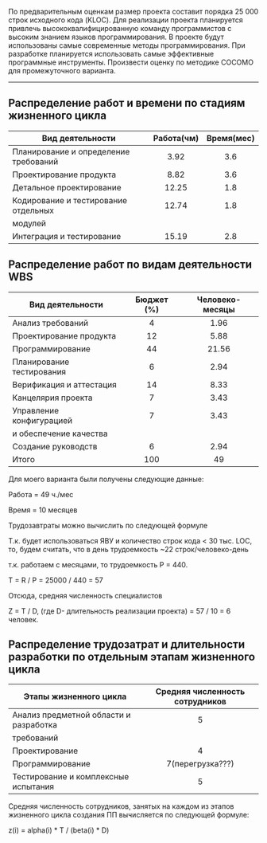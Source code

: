 По предварительным оценкам размер проекта составит порядка 25 000 строк
исходного кода (KLOC). Для реализации проекта планируется привлечь
высококвалифицированную команду программистов с высоким знанием языков
программирования. В проекте будут использованы самые современные методы
программирования. При разработке планируется использовать самые эффективные
программные инструменты. Произвести оценку по методике COCOMO для
промежуточного варианта.
***
## Распределение работ и времени по стадиям жизненного цикла
|Вид деятельности                      |Работа(чм)|Время(мес)     |
|--------------------------------------|:--------:|:-------------:|
|Планирование и определение требований |3.92      |3.6            |
|Проектирование продукта               |8.82      |3.6            |
|Детальное проектирование              |12.25     |1.8            |
|Кодирование и тестирование отдельных  |12.74     |1.8            |
|модулей                               |          |               |
|Интеграция и тестирование             |15.19     |2.8            |


## Распределение работ по видам деятельности WBS
|Вид деятельности         |Бюджет (%)|Человеко-месяцы|
|-------------------------|:--------:|:-------------:|
|Анализ требований        |4         |1.96           |
|Проектирование продукта  |12        |5.88           |
|Программирование         |44        |21.56          |
|Планирование тестирования|6         |2.94           |
|Верификация и аттестация |14        |8.33           |
|Канцелярия проекта       |7         |3.43           |
|Управление конфигурацией |7         |3.43           |
|и обеспечение качества   |          |               |
|Создание руководств      |6         |2.94           |
|Итого                    |100       |49             |

<p>Для моего варианта были получены следующие данные:</p>
<p>Работа = 49 ч./мес</p>
<p>Время = 10 месяцев</p>
<p>Трудозавтраты можно вычислить по следующей формуле</p>
<p>Т.к. будет использоваться ЯВУ и количество строк кода < 30 тыс. LOC, то, будем считать, что в день трудоемкость ~22 строк/человеко-день</p>
<p>т.к. работаем с месяцами, то трудоемкость P = 440.</p>
<p>T = R / P = 25000 / 440 = 57</p>
<p>Отсюда, средняя численность специалистов</p>
<p>Z = T / D, (где D- длительность реализации проекта) = 57 / 10 = 6 человек.</p>

## Распределение трудозатрат и длительности разработки по отдельным этапам жизненного цикла

|Этапы жизненного цикла                |Средняя численность сотрудников|
|--------------------------------------|:-----------------------------:|
|Анализ предметной области и разработка|5                              |
|требований                            |                               |
|Проектирование                        |4                              |
|Программирование                      |7(перегрузка???)               |
|Тестирование и комплексные испытания  |5                              |

<p>Средняя численность сотрудников, занятых на каждом из этапов жизненного цикла создания ПП вычисляется по следующей формуле:</p>
<p>z(i) = alpha(i) * T / (beta(i) * D)</p>
